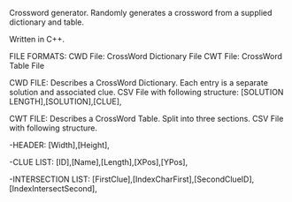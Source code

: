 Crossword generator. Randomly generates a crossword from a supplied dictionary and table.

Written in C++.

FILE FORMATS:
CWD File: CrossWord Dictionary File
CWT File: CrossWord Table File

CWD FILE:
Describes a CrossWord Dictionary. Each entry is a separate solution and associated clue. CSV File with following structure:
[SOLUTION LENGTH],[SOLUTION],[CLUE],

CWT FILE:
Describes a CrossWord Table. Split into three sections. CSV File with following structure.

-HEADER:
[Width],[Height],

-CLUE LIST:
[ID],[Name],[Length],[XPos],[YPos],

-INTERSECTION LIST:
[FirstClue],[IndexCharFirst],[SecondClueID],[IndexIntersectSecond],
